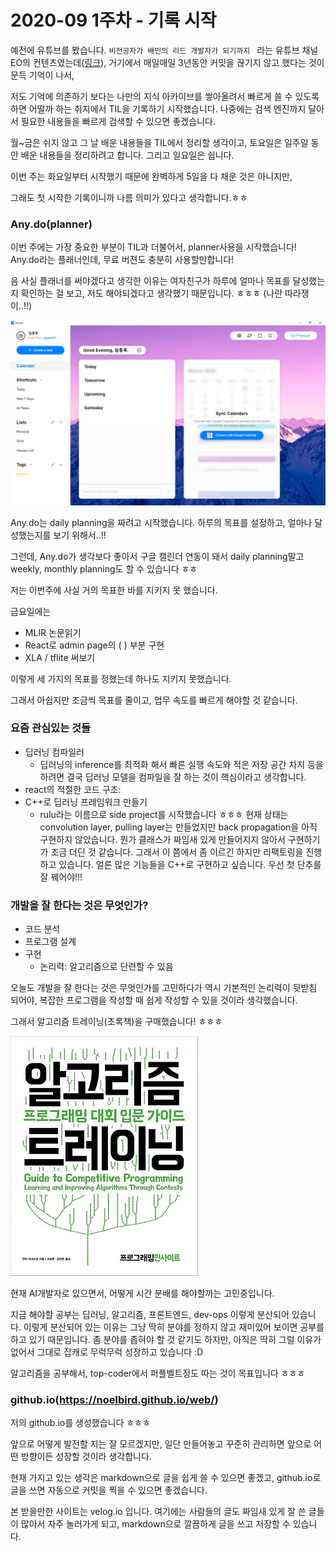 # 2020-09 1주차 - 기록 시작



예전에 유튜브를 봤습니다. `비전공자가 배민의 리드 개발자가 되기까지 ` 라는 유튜브 채널 EO의 컨텐츠였는데([링크](https://www.youtube.com/watch?v=V9AGvwPmnZU)),  거기에서 매일매일 3년동안 커밋을 끊기지 않고 했다는 것이 문득 기억이 나서,



저도 기억에 의존하기 보다는 나만의 지식 아카이브를 쌓아올려서 빠르게 쓸 수 있도록 하면 어떨까 하는 취지에서 TIL을 기록하기 시작했습니다. 나중에는 검색 엔진까지 달아서 필요한 내용들을 빠르게 검색할 수 있으면 좋겠습니다.



월~금은 쉬지 않고 그 날 배운 내용들을 TIL에서 정리할 생각이고, 토요일은 일주일 동안 배운 내용들을 정리하려고 합니다. 그리고 일요일은 쉽니다.



이번 주는 화요일부터 시작했기 때문에 완벽하게 5일을 다 채운 것은 아니지만,

그래도 첫 시작한 기록이니까 나름 의미가 있다고 생각합니다.ㅎㅎ



### Any.do(planner)

이번 주에는 가장 중요한 부분이 TIL과 더불어서, planner사용을 시작했습니다! Any.do라는 플래너인데, 무료 버젼도 충분히 사용할만합니다!

음 사실 플래너를 써야겠다고 생각한 이유는 여자친구가 하루에 얼마나 목표를 달성했는지 확인하는 걸 보고, 저도 해야되겠다고 생각했기 때문입니다. ㅎㅎㅎ (나란 따라쟁이..!!)

![image-20200905231714102](week1.assets/image-20200905231714102.png)



Any.do는 daily planning을 짜려고 시작했습니다. 하루의 목표를 설정하고, 얼마나 달성했는지를 보기 위해서..!!

그런데, Any.do가 생각보다 좋아서 구글 캘린더 연동이 돼서 daily planning말고 weekly, monthly planning도 할 수 있습니다 ㅎㅎ

저는 이번주에 사실 거의 목표한 바를 지키지 못 했습니다.

금요일에는

- MLIR 논문읽기
- React로 admin page의 (     ) 부분 구현
- XLA / tflite 써보기

이렇게 세 가지의 목표를 정했는데 하나도 지키지 못했습니다.

그래서 아쉽지만 조금씩 목표를 줄이고, 업무 속도를 빠르게 해야할 것 같습니다.





### 요즘 관심있는 것들

- 딥러닝 컴파일러
  - 딥러닝의 inference를 최적화 해서 빠른 실행 속도와 적은 저장 공간 차지 등을 하려면 결국 딥러닝 모델을 컴파일을 잘 하는 것이 핵심이라고 생각합니다.
- react의 적절한 코드 구조: 
- C++로 딥러닝 프레임워크 만들기
  - rulu라는 이름으로 side project를 시작했습니다 ㅎㅎㅎ 현재 상태는 convolution layer, pulling layer는 만들었지만 back propagation을 아직 구현하지 않았습니다. 뭔가 클래스가 짜임새 있게 만들어지지 않아서 구현하기가 조금 더딘 것 같습니다. 그래서 이 쯤에서 좀 이르긴 하지만 리팩토링을 진행하고 있습니다. 얼른 많은 기능들을 C++로 구현하고 싶습니다. 우선 첫 단추를 잘 꿰어야!!!





### 개발을 잘 한다는 것은 무엇인가?

- 코드 분석
- 프로그램 설계
- 구현
  - 논리력: 알고리즘으로 단련할 수 있음

오늘도 개발을 잘 한다는 것은 무엇인가를 고민하다가 역시 기본적인 논리력이 뒷받침 되어야, 복잡한 프로그램을 작성할 때 쉽게 작성할 수 있을 것이라 생각했습니다.

그래서 알고리즘 트레이닝(초록책)을 구매했습니다! ㅎㅎㅎ

![img](week1.assets/305345304g.jpg)

현재 AI개발자로 있으면서, 어떻게 시간 분배를 해야할까는 고민중입니다.

지금 해야할 공부는 딥러닝, 알고리즘, 프론트엔드, dev-ops 이렇게 분산되어 있습니다. 이렇게 분산되어 있는 이유는 그냥 딱히 분야를 정하지 않고 재미있어 보이면 공부를 하고 있기 때문입니다. 좀 분야를 좁혀야 할 것 같기도 하지만, 아직은 딱히 그럴 이유가 없어서 그대로 잡캐로 무럭무럭 성장하고 있습니다 :D

알고리즘을 공부해서, top-coder에서 퍼플벨트정도 따는 것이 목표입니다 ㅎㅎㅎ



### github.io(https://noelbird.github.io/web/)

저의 github.io를 생성했습니다 ㅎㅎㅎ

앞으로 어떻게 발전할 지는 잘 모르겠지만, 일단 만들어놓고 꾸준히 관리하면 앞으로 어떤 방향이든 성장할 것이라 생각합니다.

현재 가지고 있는 생각은 markdown으로 글을 쉽게 쓸 수 있으면 좋겠고, github.io로 글을 쓰면 자동으로 커밋을 찍을 수 있으면 좋겠습니다.

본 받을만한 사이트는 velog.io 입니다. 여기에는 사람들의 글도 짜임새 있게 잘 쓴 글들이 많아서 자주 놀러가게 되고, markdown으로 깔끔하게 글을 쓰고 저장할 수 있습니다.

 
